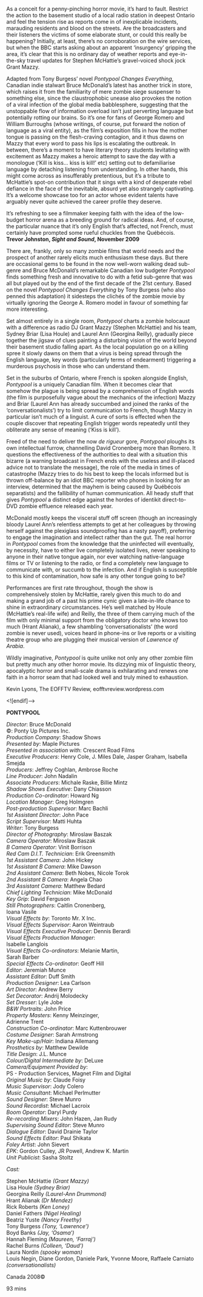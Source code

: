 

As a conceit for a penny-pinching horror movie, it’s hard to fault. Restrict the action to the basement studio of a local radio station in deepest Ontario and feel the tension rise as reports come in of inexplicable incidents, marauding residents and blood on the streets. Are the broadcasters and their listeners the victims of some elaborate stunt, or could this really be happening? Initially, at least, there’s no corroboration on the wire services, but when the BBC starts asking about an apparent ‘insurgency’ gripping the area, it’s clear that this is no ordinary day of weather reports and eye-in-the-sky travel updates for Stephen McHattie’s gravel-voiced shock jock Grant Mazzy.

Adapted from Tony Burgess’ novel _Pontypool Changes Everything_, Canadian indie stalwart Bruce McDonald’s latest has another trick in store, which raises it from the familiarity of mere zombie siege suspenser to something else, since the claustrophobic unease also provokes the notion of a viral infection of the global media babblesphere, suggesting that the unstoppable flow of information overload isn’t just perverting language but potentially rotting our brains. So it’s one for fans of George Romero and William Burroughs (whose writings, of course, put forward the notion of language as a viral entity), as the film’s exposition fills in how the mother tongue is passing on the flesh-craving contagion, and it thus dawns on Mazzy that every word to pass his lips is escalating the outbreak. In between, there’s a moment to have literary theory students levitating with excitement as Mazzy makes a heroic attempt to save the day with a monologue (‘Kill is kiss… kiss is kill!’ etc) setting out to defamiliarise language by detaching listening from understanding. In other hands, this might come across as insufferably pretentious, but it’s a tribute to McHattie’s spot-on contribution that it sings with a kind of desperate rebel defiance in the face of the inevitable, absurd yet also strangely captivating.  
It’s a welcome showcase too for an actor whose evident talents have arguably never quite achieved the career profile they deserve.

It’s refreshing to see a filmmaker keeping faith with the idea of the low-budget horror arena as a breeding ground for radical ideas. And, of course, the particular nuance that it’s only English that’s affected, not French, must certainly have prompted some rueful chuckles from the Québécois.  
**Trevor Johnston, _Sight and Sound_, November 2009**

There are, frankly, only so many zombie films that world needs and the prospect of another rarely elicits much enthusiasm these days. But there are occasional gems to be found in the now well-worn walking dead sub-genre and Bruce McDonald’s remarkable Canadian low budgeter _Pontypool_ finds something fresh and innovative to do with a fetid sub-genre that was all but played out by the end of the first decade of the 21st century. Based on the novel _Pontypool Changes Everything_ by Tony Burgess (who also penned this adaptation) it sidesteps the clichés of the zombie movie by virtually ignoring the George A. Romero model in favour of something far more interesting.

Set almost entirely in a single room, _Pontypool_ charts a zombie holocaust with a difference as radio DJ Grant Mazzy (Stephen McHattie) and his team, Sydney Briar (Lisa Houle) and Laurel Ann (Georgina Reilly), gradually piece together the jigsaw of clues painting a disturbing vision of the world beyond their basement studio falling apart. As the local population go on a killing spree it slowly dawns on them that a virus is being spread through the English language, key words (particularly terms of endearment) triggering a murderous psychosis in those who can understand them.

Set in the suburbs of Ontario, where French is spoken alongside English, _Pontypool_ is a uniquely Canadian film. When it becomes clear that somehow the plague is being spread by a comprehension of English words (the film is purposefully vague about the mechanics of the infection) Mazzy and Briar (Laurel Ann has already succumbed and joined the ranks of the ‘conversationalists’) try to limit communication to French, though Mazzy in particular isn’t much of a linguist. A cure of sorts is effected when the couple discover that repeating English trigger words repeatedly until they obliterate any sense of meaning (‘Kiss is kill’).

Freed of the need to deliver the now _de rigueur_ gore, _Pontypool_ ploughs its own intellectual furrow, channelling David Cronenberg more than Romero. It questions the effectiveness of the authorities to deal with a situation this bizarre (a warning broadcast in French ends with the useless and ill-placed advice not to translate the message), the role of the media in times of catastrophe (Mazzy tries to do his best to keep the locals informed but is thrown off-balance by an idiot BBC reporter who phones in looking for an interview, determined that the mayhem is being caused by Québécois separatists) and the fallibility of human communication. All heady stuff that gives _Pontypool_ a distinct edge against the hordes of identikit direct-to-DVD zombie effluence released each year.

McDonald mostly keeps the visceral stuff off screen (though an increasingly bloody Laurel Ann’s relentless attempts to get at her colleagues by throwing herself against the plexiglass soundproofing has a nasty payoff), preferring to engage the imagination and intellect rather than the gut. The real horror in _Pontypool_ comes from the knowledge that the uninfected will eventually, by necessity, have to either live completely isolated lives, never speaking to anyone in their native tongue again, nor ever watching native-language films or TV or listening to the radio, or find a completely new language to communicate with, or succumb to the infection. And if English is susceptible to this kind of contamination, how safe is any other tongue going to be?

Performances are first rate throughout, though the show is comprehensively stolen by McHattie, rarely given this much to do and making a grand job of a past his prime cynic given a late-in-life chance to shine in extraordinary circumstances. He’s well matched by Houle (McHattie’s real-life wife) and Reilly, the three of them carrying much of the film with only minimal support from the obligatory doctor who knows too much (Hrant Alianak), a few shambling ‘conversationalists’ (the word zombie is never used), voices heard in phone-ins or live reports or a visiting theatre group who are plugging their musical version of _Lawrence of Arabia_.

Wildly imaginative, _Pontypool_ is quite unlike not only any other zombie film but pretty much any other horror movie. Its dizzying mix of linguistic theory, apocalyptic horror and small-scale drama is exhilarating and renews one faith in a horror seam that had looked well and truly mined to exhaustion.

Kevin Lyons, The EOFFTV Review, eofftvreview.wordpress.com

<![endif]-->

**PONTYPOOL**

_Director_: Bruce McDonald  
©: Ponty Up Pictures Inc.  
_Production Company_: Shadow Shows  
_Presented by_: Maple Pictures  
_Presented in association with_: Crescent Road Films  
_Executive Producers_: Henry Cole, J. Miles Dale, Jasper Graham, Isabella Smejda  
_Producers_: Jeffrey Coghlan, Ambrose Roche  
_Line Producer_: John Nadalin  
_Associate Producers_: Michale Raske, Billie Mintz  
_Shadow Shows Executive_: Dany Chiasson  
_Production Co-ordinator_: Howard Ng  
_Location Manager_: Greg Holmgren  
_Post-production Supervisor_: Marc Bachli  
_1st Assistant Director_: John Pace  
_Script Supervisor_: Matti Huhta  
_Writer_: Tony Burgess  
_Director of Photography_: Miroslaw Baszak  
_Camera Operator_: Miroslaw Baszak  
_B Camera Operator_: Vinit Borrison  
_Red Cam D.I.T. Technician_: Erik Greensmith  
_1st Assistant Camera_: John Hickey  
_1st Assistant B Camera_: Mike Dawson  
_2nd Assistant Camera_: Beth Nobes, Nicole Torok  
_2nd Assistant B Camera_: Angela Chao  
_3rd Assistant Camera_: Matthew Bedard  
_Chief Lighting Technician_: Mike McDonald  
_Key Grip_: David Ferguson  
_Still Photographers_: Caitlin Cronenberg,  
Ioana Vasile  
_Visual Effects by_: Toronto Mr. X Inc.  
_Visual Effects Supervisor_: Aaron Weintraub  
_Visual Effects Executive Producer_: Dennis Berardi  
_Visual Effects Production Manager_:  
Isabelle Langlois  
_Visual Effects Co-ordinators_: Melanie Martin,  
Sarah Barber  
_Special Effects Co-ordinator_: Geoff Hill  
_Editor_: Jeremiah Munce  
_Assistant Editor_: Duff Smith  
_Production Designer_: Lea Carlson  
_Art Director_: Andrew Berry  
_Set Decorator_: Andrij Molodecky  
_Set Dresser_: Lyle Jobe  
_B&W Portraits_: John Price  
_Property Masters_: Kenny Meinzinger,  
Adrienne Trent  
_Construction Co-ordinator_: Marc Kuttenbrouwer  
_Costume Designer_: Sarah Armstrong  
_Key Make-up/Hair_: Indiana Allemang  
_Prosthetics by_: Matthew Dewilde  
_Title Design_: J.L. Munce  
_Colour/Digital Intermediate by_: DeLuxe  
_Camera/Equipment Provided by_:  
PS - Production Services, Magnet Film and Digital  
_Original Music by_: Claude Foisy  
_Music Supervisor_: Jody Colero  
_Music Consultant_: Michael Perlmutter  
_Sound Designer_: Steve Munro  
_Sound Recordist_: Michael Lacroix  
_Boom Operator_: Daryl Purdy  
_Re-recording Mixers_: John Hazen, Jan Rudy  
_Supervising Sound Editor_: Steve Munro  
_Dialogue Editor_: David Drainie Taylor  
_Sound Effects Editor_: Paul Shikata  
_Foley Artist_: John Sievert  
_EPK_: Gordon Culley, JR Powell, Andrew K. Martin  
_Unit Publicist_: Sasha Stoltz

_Cast:_

Stephen McHattie _(Grant Mazzy)_  
Lisa Houle _(Sydney Briar)_  
Georgina Reilly _(Laurel-Ann Drummond)_  
Hrant Alianak _(Dr Mendez)_  
Rick Roberts _(Ken Loney)_  
Daniel Fathers _(Nigel Healing)_  
Beatriz Yuste _(Nancy Freethy)_  
Tony Burgess _(Tony, ‘Lawrence’)_  
Boyd Banks _(Jay, ‘Osama’)_  
Hannah Fleming _(Maureen, ‘Farraj’)_  
Rachel Burns _(Colleen, ‘Daud’)_  
Laura Nordin _(spooky woman)_  
Louis Negin, Diane Gordon, Daniele Park, Yvonne Moore, Raffaele Carniato _(conversationalists)_

Canada 2008©

93 mins
<!--stackedit_data:
eyJoaXN0b3J5IjpbNzc1NTM1NDQ0XX0=
-->